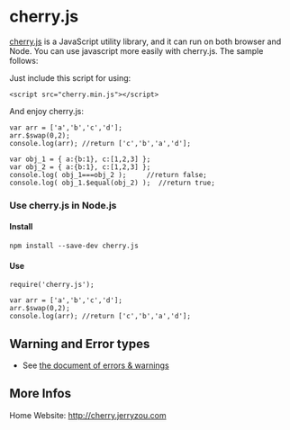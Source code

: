 cherry.js
=========

[cherry.js](http://cherry.jerryzou.com) is a JavaScript utility library, and it can run on both browser and Node. You can use javascript more easily with cherry.js. The sample follows:

Just include this script for using:

    <script src="cherry.min.js"></script>

And enjoy cherry.js:

    var arr = ['a','b','c','d'];
    arr.$swap(0,2);
    console.log(arr); //return ['c','b','a','d'];
    
    var obj_1 = { a:{b:1}, c:[1,2,3] };
    var obj_2 = { a:{b:1}, c:[1,2,3] };
    console.log( obj_1===obj_2 );     //return false;
    console.log( obj_1.$equal(obj_2) );  //return true;

### Use cherry.js in Node.js

#### Install

    npm install --save-dev cherry.js

#### Use

    require('cherry.js');

    var arr = ['a','b','c','d'];
    arr.$swap(0,2);
    console.log(arr); //return ['c','b','a','d'];

## Warning and Error types
- See [the document of errors & warnings](https://github.com/cherryjs/cherry.js/blob/master/error.md)

## More Infos
Home Website: http://cherry.jerryzou.com
